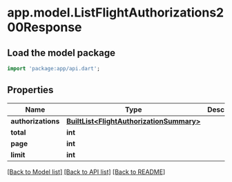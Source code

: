 # app.model.ListFlightAuthorizations200Response

## Load the model package
```dart
import 'package:app/api.dart';
```

## Properties
Name | Type | Description | Notes
------------ | ------------- | ------------- | -------------
**authorizations** | [**BuiltList&lt;FlightAuthorizationSummary&gt;**](FlightAuthorizationSummary.md) |  | [optional] 
**total** | **int** |  | [optional] 
**page** | **int** |  | [optional] 
**limit** | **int** |  | [optional] 

[[Back to Model list]](../README.md#documentation-for-models) [[Back to API list]](../README.md#documentation-for-api-endpoints) [[Back to README]](../README.md)


